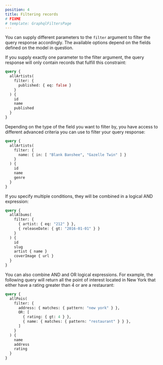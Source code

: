 ```yaml
---
position: 4
title: Filtering records
# FIXME
# template: GraphqlFiltersPage
---
```


You can supply different parameters to the `filter` argument to filter the query response accordingly. The available options depend on the fields defined on the model in question.

If you supply exactly one parameter to the filter argument, the query response will only contain records that fulfill this constraint:

```graphql
query {
  allArtists(
    filter: {
      published: { eq: false }
    }
  ) {
    id
    name
    published
  }
}
```

Depending on the type of the field you want to filter by, you have access to different advanced criteria you can use to filter your query response:

```graphql
query {
  allArtists(
    filter: {
      name: { in: [ "Blank Banshee", "Gazelle Twin" ] }
    }
  ) {
    id
    name
    genre
  }
}
```

If you specify multiple conditions, they will be combined in a logical AND expression:

```graphql
query {
  allAlbums(
    filter: {
      { artist: { eq: "212" } },
      { releaseDate: { gt: "2016-01-01" } }
    }
  ) {
    id
    slug
    artist { name }
    coverImage { url }
  }
}
```

You can also combine AND and OR logical expressions. For example, the following
query will return all the point of interest located in New York that either have
a rating greater than 4 or are a restaurant:

```graphql
query {
  allPois(
    filter: {
      address: { matches: { pattern: "new york" } },
      OR: [
        { rating: { gt: 4 } },
        { name: { matches: { pattern: "restaurant" } } },
      ]
    }
  ) {
    name
    address
    rating
  }
}
```

